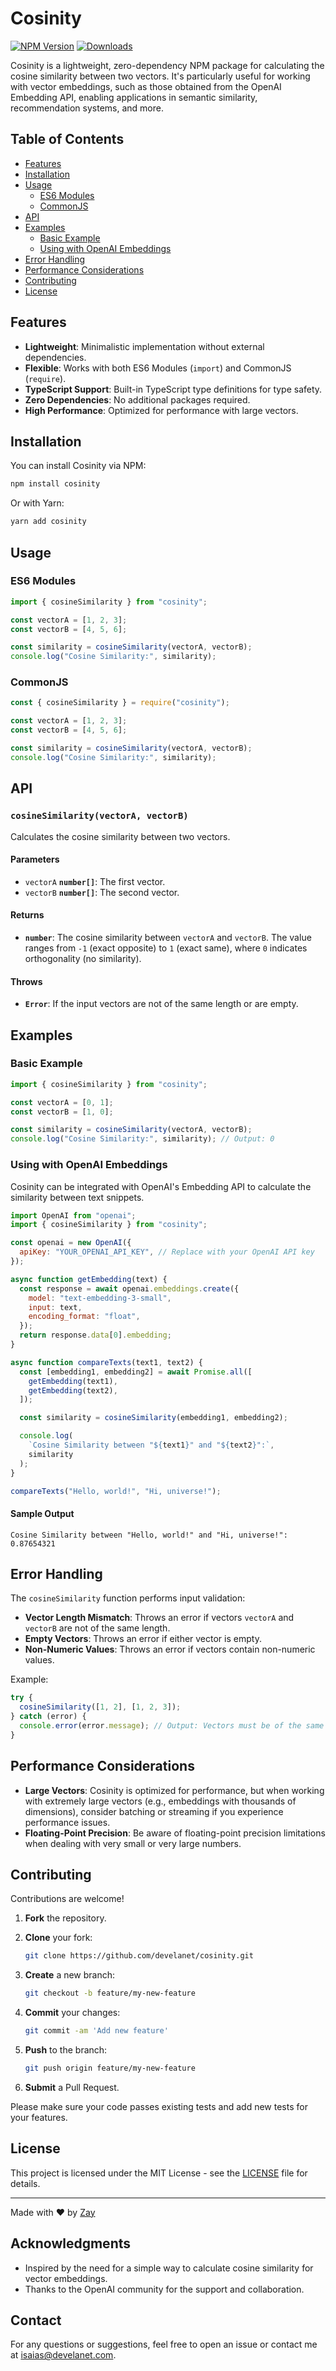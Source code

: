 # Cosinity

[![NPM Version](https://img.shields.io/npm/v/cosinity.svg)](https://www.npmjs.com/package/cosinity)
[![Downloads](https://img.shields.io/npm/dt/cosinity.svg)](https://www.npmjs.com/package/cosinity)

Cosinity is a lightweight, zero-dependency NPM package for calculating the cosine similarity between two vectors. It's particularly useful for working with vector embeddings, such as those obtained from the OpenAI Embedding API, enabling applications in semantic similarity, recommendation systems, and more.

## Table of Contents

- [Features](#features)
- [Installation](#installation)
- [Usage](#usage)
  - [ES6 Modules](#es6-modules)
  - [CommonJS](#commonjs)
- [API](#api)
- [Examples](#examples)
  - [Basic Example](#basic-example)
  - [Using with OpenAI Embeddings](#using-with-openai-embeddings)
- [Error Handling](#error-handling)
- [Performance Considerations](#performance-considerations)
- [Contributing](#contributing)
- [License](#license)

## Features

- **Lightweight**: Minimalistic implementation without external dependencies.
- **Flexible**: Works with both ES6 Modules (`import`) and CommonJS (`require`).
- **TypeScript Support**: Built-in TypeScript type definitions for type safety.
- **Zero Dependencies**: No additional packages required.
- **High Performance**: Optimized for performance with large vectors.

## Installation

You can install Cosinity via NPM:

```bash
npm install cosinity
```

Or with Yarn:

```bash
yarn add cosinity
```

## Usage

### ES6 Modules

```javascript
import { cosineSimilarity } from "cosinity";

const vectorA = [1, 2, 3];
const vectorB = [4, 5, 6];

const similarity = cosineSimilarity(vectorA, vectorB);
console.log("Cosine Similarity:", similarity);
```

### CommonJS

```javascript
const { cosineSimilarity } = require("cosinity");

const vectorA = [1, 2, 3];
const vectorB = [4, 5, 6];

const similarity = cosineSimilarity(vectorA, vectorB);
console.log("Cosine Similarity:", similarity);
```

## API

### `cosineSimilarity(vectorA, vectorB)`

Calculates the cosine similarity between two vectors.

#### Parameters

- `vectorA` **`number[]`**: The first vector.
- `vectorB` **`number[]`**: The second vector.

#### Returns

- **`number`**: The cosine similarity between `vectorA` and `vectorB`. The value ranges from `-1` (exact opposite) to `1` (exact same), where `0` indicates orthogonality (no similarity).

#### Throws

- **`Error`**: If the input vectors are not of the same length or are empty.

## Examples

### Basic Example

```javascript
import { cosineSimilarity } from "cosinity";

const vectorA = [0, 1];
const vectorB = [1, 0];

const similarity = cosineSimilarity(vectorA, vectorB);
console.log("Cosine Similarity:", similarity); // Output: 0
```

### Using with OpenAI Embeddings

Cosinity can be integrated with OpenAI's Embedding API to calculate the similarity between text snippets.

```javascript
import OpenAI from "openai";
import { cosineSimilarity } from "cosinity";

const openai = new OpenAI({
  apiKey: "YOUR_OPENAI_API_KEY", // Replace with your OpenAI API key
});

async function getEmbedding(text) {
  const response = await openai.embeddings.create({
    model: "text-embedding-3-small",
    input: text,
    encoding_format: "float",
  });
  return response.data[0].embedding;
}

async function compareTexts(text1, text2) {
  const [embedding1, embedding2] = await Promise.all([
    getEmbedding(text1),
    getEmbedding(text2),
  ]);

  const similarity = cosineSimilarity(embedding1, embedding2);

  console.log(
    `Cosine Similarity between "${text1}" and "${text2}":`,
    similarity
  );
}

compareTexts("Hello, world!", "Hi, universe!");
```

#### Sample Output

```
Cosine Similarity between "Hello, world!" and "Hi, universe!": 0.87654321
```

## Error Handling

The `cosineSimilarity` function performs input validation:

- **Vector Length Mismatch**: Throws an error if vectors `vectorA` and `vectorB` are not of the same length.
- **Empty Vectors**: Throws an error if either vector is empty.
- **Non-Numeric Values**: Throws an error if vectors contain non-numeric values.

Example:

```javascript
try {
  cosineSimilarity([1, 2], [1, 2, 3]);
} catch (error) {
  console.error(error.message); // Output: Vectors must be of the same length and not empty.
}
```

## Performance Considerations

- **Large Vectors**: Cosinity is optimized for performance, but when working with extremely large vectors (e.g., embeddings with thousands of dimensions), consider batching or streaming if you experience performance issues.
- **Floating-Point Precision**: Be aware of floating-point precision limitations when dealing with very small or very large numbers.

## Contributing

Contributions are welcome!

1. **Fork** the repository.
2. **Clone** your fork:

   ```bash
   git clone https://github.com/develanet/cosinity.git
   ```

3. **Create** a new branch:

   ```bash
   git checkout -b feature/my-new-feature
   ```

4. **Commit** your changes:

   ```bash
   git commit -am 'Add new feature'
   ```

5. **Push** to the branch:

   ```bash
   git push origin feature/my-new-feature
   ```

6. **Submit** a Pull Request.

Please make sure your code passes existing tests and add new tests for your features.

## License

This project is licensed under the MIT License - see the [LICENSE](https://github.com/develanet/cosinity/blob/main/LICENSE) file for details.

---

Made with ❤️ by [Zay](https://github.com/develanet)

## Acknowledgments

- Inspired by the need for a simple way to calculate cosine similarity for vector embeddings.
- Thanks to the OpenAI community for the support and collaboration.

## Contact

For any questions or suggestions, feel free to open an issue or contact me at [isaias@develanet.com](mailto:isaias@develanet.com).

